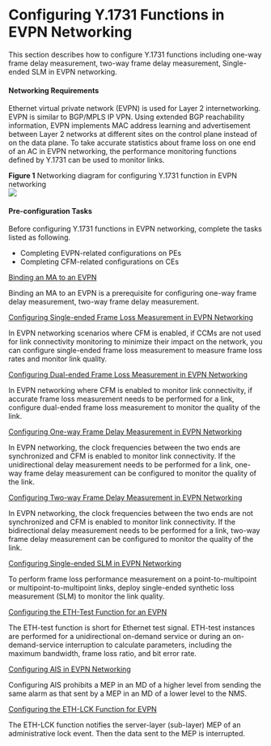 Configuring Y.1731 Functions in EVPN Networking
===============================================

This section describes how to configure Y.1731 functions including one-way frame delay measurement, two-way frame delay measurement, Single-ended SLM in EVPN networking.

#### Networking Requirements

Ethernet virtual private network (EVPN) is used for Layer 2 internetworking. EVPN is similar to BGP/MPLS IP VPN. Using extended BGP reachability information, EVPN implements MAC address learning and advertisement between Layer 2 networks at different sites on the control plane instead of on the data plane. To take accurate statistics about frame loss on one end of an AC in EVPN networking, the performance monitoring functions defined by Y.1731 can be used to monitor links.

**Figure 1** Networking diagram for configuring Y.1731 function in EVPN networking  
![](images/fig_dc_vrp_cfg_01151601.png)  


#### Pre-configuration Tasks

Before configuring Y.1731 functions in EVPN networking, complete the tasks listed as following.

* Completing EVPN-related configurations on PEs
* Completing CFM-related configurations on CEs


[Binding an MA to an EVPN](../../../../software/nev8r10_vrpv8r16/user/vrp/dc_vrp_cfg_011551.html)

Binding an MA to an EVPN is a prerequisite for configuring one-way frame delay measurement, two-way frame delay measurement.

[Configuring Single-ended Frame Loss Measurement in EVPN Networking](../../../../software/nev8r10_vrpv8r16/user/vrp/dc_vrp_y1731_cfg_0082.html)

In EVPN networking scenarios where CFM is enabled, if CCMs are not used for link connectivity monitoring to minimize their impact on the network, you can configure single-ended frame loss measurement to measure frame loss rates and monitor link quality.

[Configuring Dual-ended Frame Loss Measurement in EVPN Networking](../../../../software/nev8r10_vrpv8r16/user/vrp/dc_vrp_y1731_cfg_0083.html)

In EVPN networking where CFM is enabled to monitor link connectivity, if accurate frame loss measurement needs to be performed for a link, configure dual-ended frame loss measurement to monitor the quality of the link.

[Configuring One-way Frame Delay Measurement in EVPN Networking](../../../../software/nev8r10_vrpv8r16/user/vrp/dc_vrp_cfg_011553.html)

In EVPN networking, the clock frequencies between the two ends are synchronized and CFM is enabled to monitor link connectivity. If the unidirectional delay measurement needs to be performed for a link, one-way frame delay measurement can be configured to monitor the quality of the link.

[Configuring Two-way Frame Delay Measurement in EVPN Networking](../../../../software/nev8r10_vrpv8r16/user/vrp/dc_vrp_cfg_011552.html)

In EVPN networking, the clock frequencies between the two ends are not synchronized and CFM is enabled to monitor link connectivity. If the bidirectional delay measurement needs to be performed for a link, two-way frame delay measurement can be configured to monitor the quality of the link.

[Configuring Single-ended SLM in EVPN Networking](../../../../software/nev8r10_vrpv8r16/user/vrp/dc_vrp_cfg_011554.html)

To perform frame loss performance measurement on a point-to-multipoint or multipoint-to-multipoint links, deploy single-ended synthetic loss measurement (SLM) to monitor the link quality.

[Configuring the ETH-Test Function for an EVPN](../../../../software/nev8r10_vrpv8r16/user/vrp/dc_vrp_cfg_011555.html)

The ETH-test function is short for Ethernet test signal. ETH-test instances are performed for a unidirectional on-demand service or during an on-demand-service interruption to calculate parameters, including the maximum bandwidth, frame loss ratio, and bit error rate.

[Configuring AIS in EVPN Networking](../../../../software/nev8r10_vrpv8r16/user/vrp/dc_vrp_cfg_011556.html)

Configuring AIS prohibits a MEP in an MD of a higher level from sending the same alarm as that sent by a MEP in an MD of a lower level to the NMS.

[Configuring the ETH-LCK Function for EVPN](../../../../software/nev8r10_vrpv8r16/user/vrp/dc_vrp_cfg_011557.html)

The ETH-LCK function notifies the server-layer (sub-layer) MEP of an administrative lock event. Then the data sent to the MEP is interrupted.